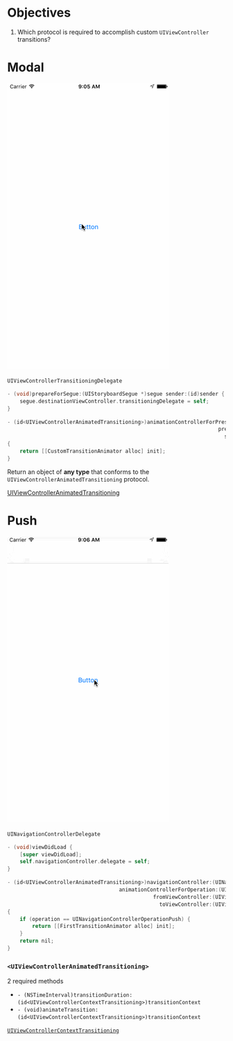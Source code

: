 # Objectives 
1) Which protocol is required to accomplish custom `UIViewController` transitions?

Modal
======

![gif](https://github.com/accesscode-2-2/unit-3/blob/master/images/modal_transition.gif?raw=true)

`UIViewControllerTransitioningDelegate`

```objective-c
- (void)prepareForSegue:(UIStoryboardSegue *)segue sender:(id)sender {
    segue.destinationViewController.transitioningDelegate = self;
}
```

```objective-c
- (id<UIViewControllerAnimatedTransitioning>)animationControllerForPresentedController:(UIViewController *)presented
                                                                    presentingController:(UIViewController *)presenting
                                                                      sourceController:(UIViewController *)source
{
    return [[CustomTransitionAnimator alloc] init];
}
```

Return an object of **any type** that conforms to the `UIViewControllerAnimatedTransitioning` protocol.

[UIViewControllerAnimatedTransitioning]()


Push
======

![gif](https://github.com/accesscode-2-2/unit-3/blob/master/images/push_transition.gif?raw=true)

`UINavigationControllerDelegate`

```objective-c
- (void)viewDidLoad {
    [super viewDidLoad];
    self.navigationController.delegate = self;
}
```

```objective-c
- (id<UIViewControllerAnimatedTransitioning>)navigationController:(UINavigationController *)navigationController
                                    animationControllerForOperation:(UINavigationControllerOperation)operation
                                               fromViewController:(UIViewController *)fromVC
                                                 toViewController:(UIViewController *)toVC
{
    if (operation == UINavigationControllerOperationPush) {
        return [[FirstTransitionAnimator alloc] init];
    }
    return nil;
}
```

### `<UIViewControllerAnimatedTransitioning>`

2 required methods
* `- (NSTimeInterval)transitionDuration:(id<UIViewControllerContextTransitioning>)transitionContext`
* `- (void)animateTransition:(id<UIViewControllerContextTransitioning>)transitionContext`

[`UIViewControllerContextTransitioning`](https://developer.apple.com/library/ios/documentation/UIKit/Reference/UIViewControllerContextTransitioning_protocol/)


